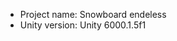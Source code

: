 <!-- UNITY CODE ASSIST INSTRUCTIONS START -->
- Project name: Snowboard endeless
- Unity version: Unity 6000.1.5f1
<!-- UNITY CODE ASSIST INSTRUCTIONS END -->